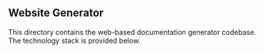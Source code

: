 ## Website Generator
This directory contains the web-based documentation generator codebase. The technology stack is provided below.
